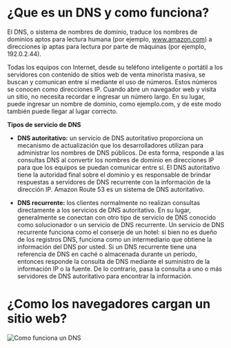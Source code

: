 # ¿Que es un DNS y como funciona?
El DNS, o sistema de nombres de dominio, traduce los nombres de dominios aptos para lectura humana (por ejemplo, www.amazon.com) a direcciones ip aptas para lectura por parte de máquinas (por ejemplo, 192.0.2.44).

Todas los equipos con Internet, desde su teléfono inteligente o portátil a los servidores con contenido de sitios web de venta minorista masiva, se buscan y comunican entre sí mediante el uso de números. Estos números se conocen como direcciones IP. Cuando abre un navegador web y visita un sitio, no necesita recordar e ingresar un número largo. En su lugar, puede ingresar un nombre de dominio, como ejemplo.com, y de este modo también puede llegar al lugar correcto.

**Tipos de servicio de DNS**

* **DNS autoritativo:** un servicio de DNS autoritativo proporciona un mecanismo de actualización que los desarrolladores utilizan para administrar los nombres de DNS públicos. De esta forma, responde a las consultas DNS al convertir los nombres de dominio en direcciones IP para que los equipos se puedan comunicar entre sí. El DNS autoritativo tiene la autoridad final sobre el dominio y es responsable de brindar respuestas a servidores de DNS recurrente con la información de la dirección IP. Amazon Route 53 es un sistema de DNS autoritativo.

* **DNS recurrente:** los clientes normalmente no realizan consultas directamente a los servicios de DNS autoritativo. En su lugar, generalmente se conectan con otro tipo de servicio de DNS conocido como solucionador o un servicio de DNS recurrente. Un servicio de DNS recurrente funciona como el conserje de un hotel: si bien no es dueño de los registros DNS, funciona como un intermediario que obtiene la información del DNS por usted. Si un DNS recurrente tiene una referencia de DNS en caché o almacenada durante un período, entonces responde la consulta de DNS mediante el suministro de la información IP o la fuente. De lo contrario, pasa la consulta a uno o más servidores de DNS autoritativo para encontrar la información.

# ¿Como los navegadores cargan un sitio web?

![Como funciona un DNS](/img/dns-función.jpg)
